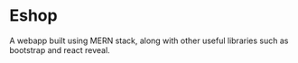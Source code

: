 # Eshop
A webapp built using MERN stack, along with other useful libraries such as bootstrap and react reveal. 
